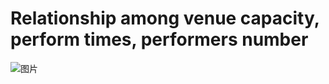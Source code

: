 # Relationship among venue capacity, perform times, performers number

![图片](https://uploader.shimo.im/f/KhaWgbaIRZwRN380.png!thumbnail?fileGuid=kt83vqYyGQcJXKhC)

